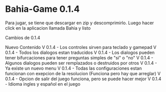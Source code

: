 # Bahia-Game 0.1.4
Para jugar, se tiene que descargar en zip y descomprimirlo. Luego hacer click en la aplicacion llamada Bahia y listo

Cambios de 0.1.4

Nuevo Contenido
V 0.1.4 - Los controles sirven para teclado y gamepad
V 0.1.4 - Todos los dialogos estan traducidos
V 0.1.4 - Los dialogos pueden tener bifurcaciones para tener preguntas simples de "si" o "no"
V 0.1.4 - Algunos dialogos pueden ser remplazados o destruidos por otros
V 0.1.4 - Ya existe un nuevo menu
V 0.1.4 - Todas las configuraciones estan funcionan con exepcion de la resolucion (Funciona pero hay que arreglar)
V 0.1.4 - Opcion de salir del juego funciona, pero se puede hacer mejor
V 0.1.4 - Idioma ingles y español en el juego